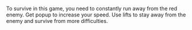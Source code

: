 To survive in this game, you need to constantly run away from the red enemy. Get popup to increase your speed.
Use lifts to stay away from the enemy and survive from more difficulties.
